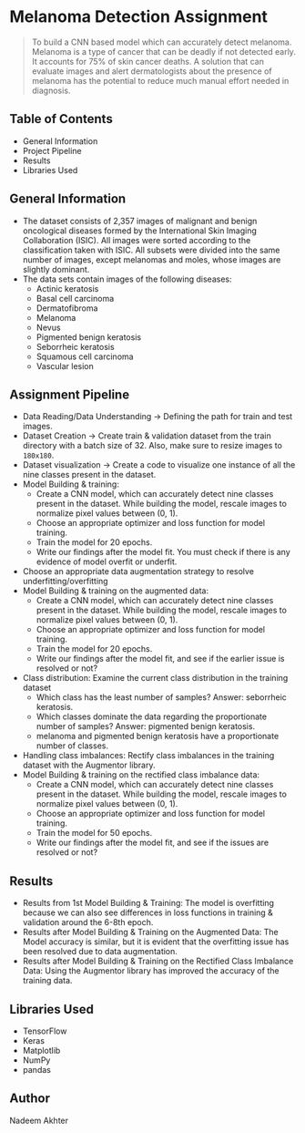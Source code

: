 # Melanoma Detection Assignment
> To build a CNN based model which can accurately detect melanoma. Melanoma is a type of cancer that can be deadly if not detected early. It accounts for 75% of skin cancer deaths. A solution that can evaluate images and alert dermatologists about the presence of melanoma has the potential to reduce much manual effort needed in diagnosis.

## Table of Contents
* General Information
* Project Pipeline
* Results
* Libraries Used

## General Information
- The dataset consists of 2,357 images of malignant and benign oncological diseases formed by the International Skin Imaging Collaboration (ISIC). All images were sorted according to the classification taken with ISIC. All subsets were divided into the same number of images, except melanomas and moles, whose images are slightly dominant.
- The data sets contain images of the following diseases:
  - Actinic keratosis
  - Basal cell carcinoma
  - Dermatofibroma
  - Melanoma
  - Nevus
  - Pigmented benign keratosis
  - Seborrheic keratosis
  - Squamous cell carcinoma
  - Vascular lesion

## Assignment Pipeline
* Data Reading/Data Understanding → Defining the path for train and test images.
* Dataset Creation → Create train & validation dataset from the train directory with a batch size of 32. Also, make sure to resize images to `180x180`.
* Dataset visualization → Create a code to visualize one instance of all the nine classes present in the dataset.
* Model Building & training:
  - Create a CNN model, which can accurately detect nine classes present in the dataset. While building the model, rescale images to normalize pixel values between (0, 1).
  - Choose an appropriate optimizer and loss function for model training.
  - Train the model for 20 epochs.
  - Write our findings after the model fit. You must check if there is any evidence of model overfit or underfit.
* Choose an appropriate data augmentation strategy to resolve underfitting/overfitting
* Model Building & training on the augmented data:
  - Create a CNN model, which can accurately detect nine classes present in the dataset. While building the model, rescale images to normalize pixel values between (0, 1).
  - Choose an appropriate optimizer and loss function for model training.
  - Train the model for 20 epochs.
  - Write our findings after the model fit, and see if the earlier issue is resolved or not?
* Class distribution: Examine the current class distribution in the training dataset
  - Which class has the least number of samples? Answer: seborrheic keratosis.
  - Which classes dominate the data regarding the proportionate number of samples? Answer: pigmented benign keratosis.
  - melanoma and pigmented benign keratosis have a proportionate number of classes.
* Handling class imbalances: Rectify class imbalances in the training dataset with the Augmentor library.
* Model Building & training on the rectified class imbalance data:
  - Create a CNN model, which can accurately detect nine classes present in the dataset. While building the model, rescale images to normalize pixel values between (0, 1).
  - Choose an appropriate optimizer and loss function for model training.
  - Train the model for 50 epochs.
  - Write our findings after the model fit, and see if the issues are resolved or not?

## Results
- Results from 1st Model Building & Training: The model is overfitting because we can also see differences in loss functions in training & validation around the 6-8th epoch.
- Results after Model Building & Training on the Augmented Data: The Model accuracy is similar, but it is evident that the overfitting issue has been resolved due to data augmentation.
- Results after Model Building & Training on the Rectified Class Imbalance Data: Using the Augmentor library has improved the accuracy of the training data.

## Libraries Used
- TensorFlow
- Keras
- Matplotlib
- NumPy
- pandas

## Author
Nadeem Akhter


